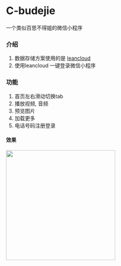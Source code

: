 # C-budejie
一个类似百思不得姐的微信小程序


### 介绍
1. 数据存储方案使用的是 [leancloud](https://leancloud.cn/)
2. 使用leancloud 一键登录微信小程序


### 功能
1. 首页左右滑动切换tab
2. 播放视频, 音频
3. 预览图片
4. 加载更多
5. 电话号码注册登录

#### 效果
<image src="/picture/GIF.gif" width="300"/>

